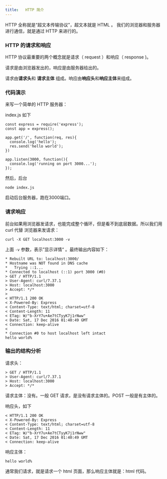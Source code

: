 ```yaml
---
title:   HTTP 简介
---
```


HTTP 全称就是“超文本传输协议”，超文本就是 HTML 。
我们的浏览器和服务器进行通信，就是通过 HTTP 来进行的。


### HTTP 的请求和响应

HTTP 协议最重要的两个概念就是请求（ request ）和响应（ response )。

请求是由浏览器发出的，响应是由服务器给出的。

请求由**请求头**和 **请求主体** 组成。响应由**响应头**和**响应主体**来组成。


### 代码演示

来写一个简单的 HTTP 服务器：

index.js 如下

```
const express = require('express');
const app = express();

app.get('/', function(req, res){
  console.log('hello');
  res.send('hello world');
})

app.listen(3000, function(){
  console.log('running on port 3000...');
});
```

然后，后台

```
node index.js
```

启动后台服务器，跑在3000端口。

### 请求响应

前台如果用浏览器发请求，也能完成整个循环，但是看不到底层数据。所以我们用 curl 代替
浏览器来发请求：

```
curl -X GET localhost:3000 -v
```

上面 `-v` 参数，表示”显示详情“ 。最终输出内容如下：

```
* Rebuilt URL to: localhost:3000/
* Hostname was NOT found in DNS cache
*   Trying ::1...
* Connected to localhost (::1) port 3000 (#0)
> GET / HTTP/1.1
> User-Agent: curl/7.37.1
> Host: localhost:3000
> Accept: */*
>
< HTTP/1.1 200 OK
< X-Powered-By: Express
< Content-Type: text/html; charset=utf-8
< Content-Length: 11
< ETag: W/"b-XrY7u+Ae7tCTyyK7j1rNww"
< Date: Sat, 17 Dec 2016 01:40:49 GMT
< Connection: keep-alive
<
* Connection #0 to host localhost left intact
hello world%
```


### 输出的结构分析

请求头：

```
> GET / HTTP/1.1
> User-Agent: curl/7.37.1
> Host: localhost:3000
> Accept: */*
```

请求主体：没有。一般 GET 请求，是没有请求主体的。POST 一般是有主体的。

响应头，如下

```
< HTTP/1.1 200 OK
< X-Powered-By: Express
< Content-Type: text/html; charset=utf-8
< Content-Length: 11
< ETag: W/"b-XrY7u+Ae7tCTyyK7j1rNww"
< Date: Sat, 17 Dec 2016 01:40:49 GMT
< Connection: keep-alive
```

响应主体：

```
hello world%
```

通常我们请求，就是请求一个 html 页面，那么响应主体就是：html 代码。
